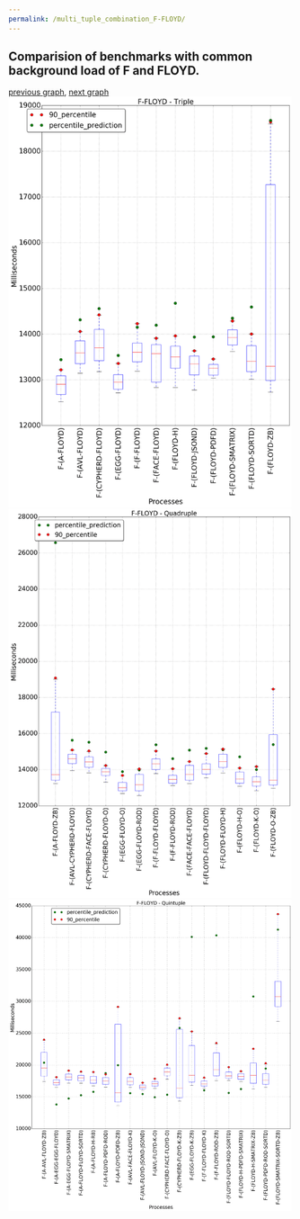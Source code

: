```yaml
---
permalink: /multi_tuple_combination_F-FLOYD/
---
```



## Comparision of benchmarks with common background load of F and FLOYD.

[previous graph](../multi_tuple_combination_F-FACE/), [next graph](../multi_tuple_combination_F-F/)
![graph figure](./images/triple/F/F-FLOYD_box.png)![graph figure](./images/quadruple/F/F-FLOYD_box.png)![graph figure](./images/quintuple/F/F-FLOYD_box.png)